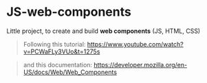 # JS-web-components
Little project, to create and build __web components__ (JS, HTML, CSS)

> Following this tutorial: https://www.youtube.com/watch?v=PCWaFLy3VUo&t=1275s

> and this documentation: https://developer.mozilla.org/en-US/docs/Web/Web_Components
